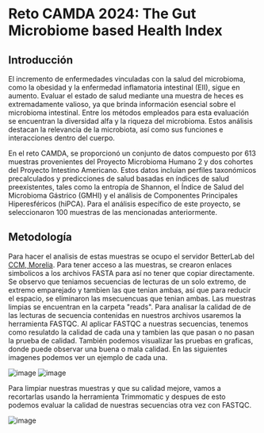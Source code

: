 # Reto CAMDA 2024: The Gut Microbiome based Health Index

## Introducción
El incremento de enfermedades vinculadas con la salud del microbioma, como la obesidad y la enfermedad inflamatoria intestinal (EII), sigue en aumento. Evaluar el estado de salud mediante una muestra de heces es extremadamente valioso, ya que brinda información esencial sobre el microbioma intestinal. Entre los métodos empleados para esta evaluación se encuentran la diversidad alfa y la riqueza del microbioma. Estos análisis destacan la relevancia de la microbiota, así como sus funciones e interacciones dentro del cuerpo.

En el reto CAMDA, se proporcionó un conjunto de datos compuesto por 613 muestras provenientes del Proyecto Microbioma Humano 2 y dos cohortes del Proyecto Intestino Americano. Estos datos incluían perfiles taxonómicos precalculados y predicciones de salud basadas en índices de salud preexistentes, tales como la entropía de Shannon, el Índice de Salud del Microbioma Gástrico (GMHI) y el análisis de Componentes Principales Hiperesféricos (hiPCA). 
Para el análisis específico de este proyecto, se seleccionaron 100 muestras de las mencionadas anteriormente. 

## Metodología 
Para hacer el analisis de estas muestras se ocupo el servidor BetterLab del [CCM, Morelia](https://www.matmor.unam.mx/).
Para tener acceso a las muestras, se crearon enlaces simbolicos a los archivos FASTA para así no tener que copiar directamente. Se observo que teniamos secuencias de lecturas de un solo extremo, de extremo emparejado y tambien las que tenian ambas, así que para reducir el espacio, se eliminaron las msecuencuas que tenian ambas. Las muestras limpias se encuentran en la carpeta "reads". 
Para analisar la calidad de de las lecturas de secuencia contenidas en nuestros archivos usaremos la herramienta FASTQC. Al aplicar FASTQC a nuestras secuencias, tenemos como resulatdo la calidad de cada una y tambien las que pasan o no pasan la prueba de calidad. También podemos visualizar las pruebas en graficas, donde puede observar una buena o mala calidad. En las siguientes imagenes podemos ver un ejemplo de cada una. 

![image](https://github.com/marielaAriass/MetagenomicsProject/assets/100146837/0acc33af-49d1-4839-8e39-a134e11829cf)
![image](https://github.com/marielaAriass/MetagenomicsProject/assets/100146837/3e373502-c785-4c15-a23a-fccb74ed5bd5)

Para limpiar nuestras muestras y que su calidad mejore, vamos a recortarlas usando la herramienta Trimmomatic y despues de esto podemos evaluar la calidad de nuestras secuencias otra vez con FASTQC. 

![image](https://github.com/marielaAriass/MetagenomicsProject/assets/100146837/752620d1-6a93-4737-883a-7491eb402799)
